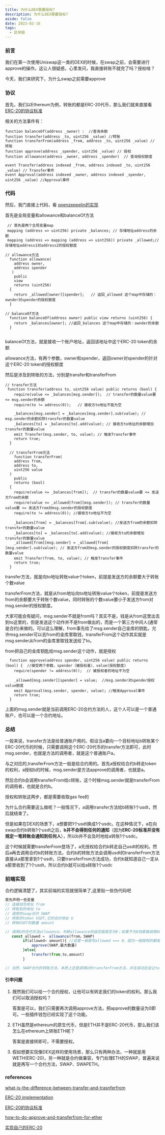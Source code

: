 ```yaml
---
title: 为什么DEX需要授权?
description: 为什么DEX需要授权?
aside: false
date: 2023-02-16
tags:
  - 区块链
---
```

### 前言

我们在第一次使用Uniswap这一类的DEX的时候，在swap之前，会需要进行approve的操作。这让人很疑惑，心里发问，我直接转账不就完了吗？授权啥？

今天，我们来研究下，为什么swap之前需要approve



### 协议

首先，我们以Ethereum为例，转账的都是ERC-20代币，那么我们就来直接看[ERC-20的协议标准](https://eips.ethereum.org/EIPS/eip-20)

相关的方法事件有：

```solidity
function balanceOf(address _owner) :  //查询余额
function transfer(address _to, uint256 _value) //转账
function transferFrom(address _from, address _to, uint256 _value) // 转账
function approve(address _spender, uint256 _value) // 授权
function allowance(address _owner, address _spender)  // 查询授权额度

event Transfer(address indexed _from, address indexed _to, uint256 _value) // Transfer事件
event Approval(address indexed _owner, address indexed _spender, uint256 _value) //Approval事件

```

### 代码

然后，我门直接上代码，看 [openzeppelin的实现](https://github.com/OpenZeppelin/openzeppelin-contracts/blob/9b3710465583284b8c4c5d2245749246bb2e0094/contracts/token/ERC20/ERC20.sol)

首先是全局变量和allowance和balanceOf方法

```solidity
 // 首先是两个全局变量map
 mapping (address => uint256) private _balances; // 存储地址address的余额
 mapping (address => mapping (address => uint256)) private _allowed;// 存储地址address1对address2的授权额度

// allowance方法
  function allowance(
    address owner,
    address spender
   )
    public
    view
    returns (uint256)
  {
    return _allowed[owner][spender];   // 返回_allowed 这个map中存储的：ownder对spender的授权额度
  }
  
// balanceOf方法
  function balanceOf(address owner) public view returns (uint256) {
    return _balances[owner]; //返回_balances 这个map中存储的：ownder的余额
  }


```

balanceOf方法，就是接收一个账户地址，返回该地址中这个ERC-20 token的余额

allowance方法，有两个参数，owner和spender，返回owner对spender的针对这个ERC-20 token的授权额度

然后是涉及到转账的方法，分别是transfer和transferFrom

```solidity
// transfer方法
 function transfer(address to, uint256 value) public returns (bool) {
    require(value <= _balances[msg.sender]);  // transfer的数量value要 <= msg.sender的余额
    require(to != address(0));   // 接收方to地址不能为空

    _balances[msg.sender] = _balances[msg.sender].sub(value); // msg.sender的余额扣除transfer的数量value
    _balances[to] = _balances[to].add(value); // 接收方to地址的余额增加transfer的数量value
    emit Transfer(msg.sender, to, value); // 触发Transfer事件
    return true;
  }
  
  // transferFrom方法
    function transferFrom(
    address from,
    address to,
    uint256 value
  )
    public
    returns (bool)
  {
    require(value <= _balances[from]);  // transfer的数量value要 <= 发送方from的余额
    require(value <= _allowed[from][msg.sender]); // transfer的数量value要 <= 发送方from对msg.sender的授权额度
    require(to != address(0)); //接收方to地址不为空

    _balances[from] = _balances[from].sub(value); //发送方from的余额扣除transfer的数量value
    _balances[to] = _balances[to].add(value); //接收方to的余额增加transfer的数量value
    _allowed[from][msg.sender] = _allowed[from][msg.sender].sub(value); // 发送方from对msg.sender的授权额度扣除transfer的数量value
    emit Transfer(from, to, value); // 触发Transfer事件
    return true;
  }
```

transfer方法，就是向to地址转账value个token，前提是发送方的余额要大于转账个数value

transferFrom方法，就是从from地址向to地址转账value个token，前提是发送方from的余额要大于转账个数value，同时转账的个数value要小于发送方from对msg.sender的授权额度。

大家可能会有疑问，msg.sender不就是from吗？其实不是，钱是从from这里出去到to这里的，但是发送这个动作并不是from做出的，而是一个第三方中间人(通常是合约)来做的。可以这么理解，from事先给了msg.sender自己金库的钥匙，允许msg.sender可以去from的金库里取钱，transferFrom这个动作其实就是msg.sender从from的金库里取钱发送给了to。

from把自己的金库钥匙给msg.sender这个动作，就是授权

```solidity
  function approve(address spender, uint256 value) public returns (bool) {  //接受两个参数，spender（被授权者）、value(授权额度)
    require(spender != address(0));  // 被授权者的地址不为空

    _allowed[msg.sender][spender] = value;  //msg.sender对spender授权value额度
    emit Approval(msg.sender, spender, value); //触发Approval事件
    return true;
  }
```

上面的msg.sender就是当前调用ERC-20合约方法的人，这个人可以是一个普通账户，也可以是一个合约地址。

###  总结

一般来说，transfer方法是给普通账户用的。假设当a要向一个目标地址b转账某个ERC-20代币的时候，只需要调用这个ERC-20代币的transfer方法即可，此时msg.sender，也就是方法的调用者，就是这个普通账户a。



与之对应的,transferFrom方法一般是给合约用的。首先a授权给合约b转走token的权利，a授权b的时候，msg.sender是方法approve的调用者，也就是a。

然后合约b会调用transferFrom给c转账，这个时候msg.sender就是transferFrom的调用者，也就是合约b。

授权和转账这两步，都是需要收取gas fee的



为什么合约需要这么做呢？一般情况下，a调用transfer方法给b转账1个usdt，然后就结束了。

但是如果在DEX的场景下，a想要把1个usdt换成1个usdc。在这种情况下，a在向swap合约b转账1个usdt之后，**b并不会得到任何的通知**（因为**ERC-20标准并没有规定一笔转账会通知到任何人**），所以b并不会及时地给a转账1个usdc。

这个时候就需要transferFrom登场了，a先授权给合约b转走自己usdt的权利。然后a再去调用合约b的转账方法，合约b的转账方法会调用usdt的transferFrom方法直接从a那里拿到1个usdt，只要transferFrom方法成功，合约b就知道自己一定从a那里收到了1个usdt，所以合约b就可以给a转账1个usdc





### 前端实现

合约逻辑清楚了，其实前端的实现就很简单了,这里贴一些伪代码吧

```javascript
首先声明一些变量
// 连接钱包地址 from
// 转账到的地址 to
// 调用的swap合约 SWAP
// 转账的token USDT,它的合约地址 U
// 转账USDT的数量 amount

// 调用U的合约方法allowance，判断allowance的返回值是否为0；如果不为0则直接调用SWAP合约的swap方法转账；如果allowance为0，则调用U的approve方法给SWAP合约授权,再调用SWAP合约的转账方法
   const allowed =	allowance(from，SWAP)
		if(allowed< amount){ //这里一般是写allowed === 0，因为一般授权的都是最大数量，即时这个数量会随着每次transfer而减少，但是也几乎不可能出现allowed<amount的情况
			approve(SWAP,最大数量)
		}else{
			transfer(from,to,amount)
		}

// 当然，SWAP合约的转账方法，本质上还是调用U的transferFrom方法，并在成功后会让to给from转账,其实是两笔转账(如果有流动性池，那可能是多笔)
```



#### 引申问题

1. 既然我们可以给一个合约授权，让他可以有转走我们的token的权利。那么我们可以取消授权吗？

   答案是可以，我们只需要再次调用approve方法，把approve的数量设为0即可。一些插件钱包已经实现了这个功能。

2. ETH虽然是ethereum的原生代币，但是ETH并不是ERC-20代币，那么我们该怎么在ethereum上转账ETH呢？

    答案是直接转即可，不需要授权。

3. 假如想要实现像DEX这样的使用场景，那么只有两种办法，一种就是用WETH(ERC-20)，另一种就是合约做兼容，专门处理ETH的SWAP，普遍来说就是再写一个合约方法，SWAP、SWAPETH。



### references

[what-is-the-difference-between-transfer-and-trasnferfrom](https://ethereum.stackexchange.com/questions/98892/what-is-the-difference-between-transfer-and-trasnferfrom-and-when-should-i-u)

[ERC-20 implementation](https://github.com/OpenZeppelin/openzeppelin-contracts/blob/9b3710465583284b8c4c5d2245749246bb2e0094/contracts/token/ERC20/ERC20.sol)

[ERC-20的协议标准](https://eips.ethereum.org/EIPS/eip-20)

[how-to-do-approve-and-transferfrom-for-ether](https://ethereum.stackexchange.com/questions/28233/how-to-do-approve-and-transferfrom-for-ether)

[实现自己的ERC-20](https://docs.openzeppelin.com/contracts/4.x/erc20)
